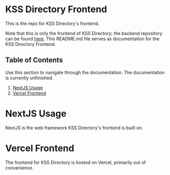 # KSS Directory Frontend
This is the repo for KSS Directory's frontend.

Note that this is only the frontend of KSS Directory; the backend repository can be found [here](https://github.com/HynixCJR/KSS-Directory-Backend).
This README.md file serves as documentation for the KSS Directory Frontend.

## Table of Contents
Use this section to navigate through the documentation.
The documentation is currently unfinished.

1. [NextJS Usage](#nextjs-usage)
2. [Vercel Frontend](#vercel-frontend)

# NextJS Usage
NextJS is the web framework KSS Directory's frontend is built on.

# Vercel Frontend
The frontend for KSS Directory is hosted on Vercel, primarily out of convenience.